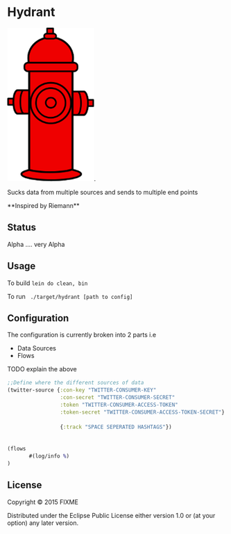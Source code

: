 # Hydrant

![Hydrant](doc/hydrant.png).

Sucks data from multiple sources and sends to multiple end points

\*\*Inspired by Riemann\*\*

## Status
Alpha .... very Alpha

## Usage

To build ``lein do clean, bin``

To run `` ./target/hydrant [path to config]``

## Configuration

The configuration is currently broken into 2 parts i.e

- Data Sources
- Flows

TODO explain the above 

```clojure
;;Define where the different sources of data
(twitter-source {:con-key "TWITTER-CONSUMER-KEY"
                 :con-secret "TWITTER-CONSUMER-SECRET"
                 :token "TWITTER-CONSUMER-ACCESS-TOKEN"
                 :token-secret "TWITTER-CONSUMER-ACCESS-TOKEN-SECRET"}

                 {:track "SPACE SEPERATED HASHTAGS"}) 

                 
(flows
       #(log/info %) 
)
```

## License

Copyright © 2015 FIXME

Distributed under the Eclipse Public License either version 1.0 or (at
your option) any later version.
